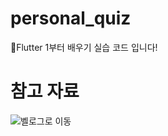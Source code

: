 # personal_quiz

Flutter 1부터 배우기 실습 코드 입니다!

# 참고 자료

![벨로그로 이동](https://velog.io/@katejo2000/series/Flutter-1%EB%B6%80%ED%84%B0-%EB%B0%B0%EC%9A%B0%EA%B8%B0-%EA%B0%80%EC%9E%A5-%EC%89%AC%EC%9A%B4-%ED%8A%9C%ED%86%A0%EB%A6%AC%EC%96%BC)
